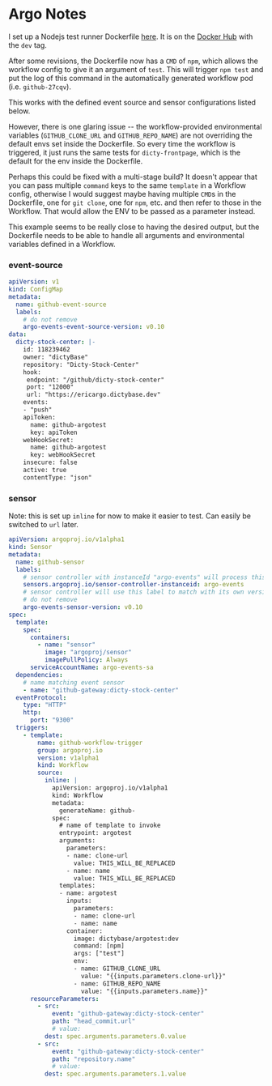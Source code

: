 # Argo Notes

I set up a Nodejs test runner Dockerfile [here](https://github.com/dictybase-playground/argo-test/blob/develop/node-test-runner/Dockerfile). 
It is on the [Docker Hub](https://cloud.docker.com/u/dictybase/repository/docker/dictybase/argotest) with the `dev` tag.

After some revisions, the Dockerfile now has a `CMD` of `npm`, which  allows the 
workflow config to give it an argument of `test`. This will trigger `npm test` and 
put the log of this command in the automatically generated workflow pod (i.e. `github-27cqv`).

This works with the defined event source and sensor configurations listed below.

However, there is one glaring issue -- the workflow-provided environmental variables 
(`GITHUB_CLONE_URL` and `GITHUB_REPO_NAME`) are not overriding the default envs 
set inside the Dockerfile. So every time the workflow is triggered, it just runs the 
same tests for `dicty-frontpage`, which is the default for the env inside the Dockerfile.

Perhaps this could be fixed with a multi-stage build? It doesn't appear that you 
can pass multiple `command` keys to the same `template` in a Workflow config, otherwise I would suggest 
maybe having multiple `CMD`s in the Dockerfile, one for `git clone`, one for `npm`, etc. and 
then refer to those in the Workflow. That would allow the ENV to be passed as a parameter instead.

This example seems to be really close to having the desired output, but the Dockerfile 
needs to be able to handle all arguments and environmental variables defined in a Workflow.

### event-source

```yaml
apiVersion: v1
kind: ConfigMap
metadata:
  name: github-event-source
  labels:
    # do not remove
    argo-events-event-source-version: v0.10
data:
  dicty-stock-center: |-
    id: 118239462
    owner: "dictyBase"
    repository: "Dicty-Stock-Center"
    hook:
     endpoint: "/github/dicty-stock-center"
     port: "12000"
     url: "https://ericargo.dictybase.dev"
    events:
    - "push"
    apiToken:
      name: github-argotest
      key: apiToken
    webHookSecret:
      name: github-argotest
      key: webHookSecret
    insecure: false
    active: true
    contentType: "json"
```

### sensor

Note: this is set up `inline` for now to make it easier to test. Can easily be 
switched to `url` later.

```yaml
apiVersion: argoproj.io/v1alpha1
kind: Sensor
metadata:
  name: github-sensor
  labels:
    # sensor controller with instanceId "argo-events" will process this sensor
    sensors.argoproj.io/sensor-controller-instanceid: argo-events
    # sensor controller will use this label to match with its own version
    # do not remove
    argo-events-sensor-version: v0.10
spec:
  template:
    spec:
      containers:
        - name: "sensor"
          image: "argoproj/sensor"
          imagePullPolicy: Always
      serviceAccountName: argo-events-sa
  dependencies:
    # name matching event sensor
    - name: "github-gateway:dicty-stock-center"
  eventProtocol:
    type: "HTTP"
    http:
      port: "9300"
  triggers:
    - template:
        name: github-workflow-trigger
        group: argoproj.io
        version: v1alpha1
        kind: Workflow
        source:
          inline: |
            apiVersion: argoproj.io/v1alpha1
            kind: Workflow
            metadata:
              generateName: github-
            spec:
              # name of template to invoke
              entrypoint: argotest
              arguments:
                parameters:
                - name: clone-url
                  value: THIS_WILL_BE_REPLACED
                - name: name
                  value: THIS_WILL_BE_REPLACED
              templates:
              - name: argotest
                inputs:
                  parameters:
                  - name: clone-url
                  - name: name
                container:
                  image: dictybase/argotest:dev
                  command: [npm]
                  args: ["test"]
                  env:
                  - name: GITHUB_CLONE_URL
                    value: "{{inputs.parameters.clone-url}}"
                  - name: GITHUB_REPO_NAME
                    value: "{{inputs.parameters.name}}"
      resourceParameters:
        - src:
            event: "github-gateway:dicty-stock-center"
            path: "head_commit.url"
            # value:
          dest: spec.arguments.parameters.0.value
        - src:
            event: "github-gateway:dicty-stock-center"
            path: "repository.name"
            # value:
          dest: spec.arguments.parameters.1.value
```
